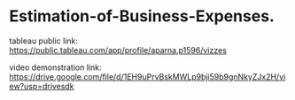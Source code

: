 # Estimation-of-Business-Expenses.



tableau public link: https://public.tableau.com/app/profile/aparna.p1596/vizzes

video demonstration link: https://drive.google.com/file/d/1EH9uPrvBskMWLp9bji59b9gnNkyZJx2H/view?usp=drivesdk
